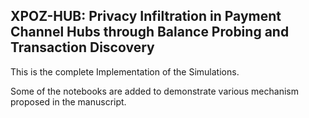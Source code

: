 ## XPOZ-HUB: Privacy Infiltration in Payment Channel Hubs through Balance Probing and Transaction Discovery

This is the complete Implementation of the Simulations.

Some of the notebooks are added to demonstrate various mechanism proposed in the manuscript.
